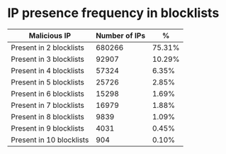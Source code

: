 # IP presence frequency in blocklists
| Malicious IP | Number of IPs | % |
|----|----|----|
| Present in 2 blocklists | 680266 | 75.31% |
| Present in 3 blocklists | 92907 | 10.29% |
| Present in 4 blocklists | 57324 | 6.35% |
| Present in 5 blocklists | 25726 | 2.85% |
| Present in 6 blocklists | 15298 | 1.69% |
| Present in 7 blocklists | 16979 | 1.88% |
| Present in 8 blocklists | 9839 | 1.09% |
| Present in 9 blocklists | 4031 | 0.45% |
| Present in 10 blocklists | 904 | 0.10% |

